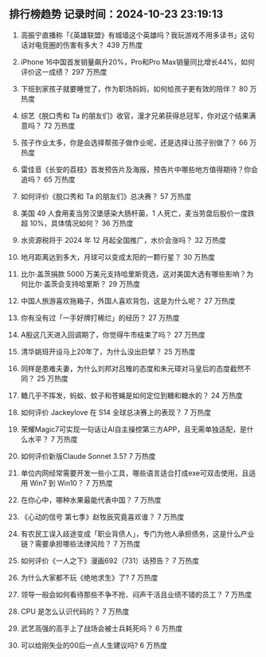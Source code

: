 
## 排行榜趋势 记录时间：2024-10-23 23:19:13
  
  1. 高振宁直播称「《英雄联盟》有城墙这个英雄吗？我玩游戏不用多读书」这句话对电竞圈的伤害有多大？ 439 万热度
    
  2. iPhone 16中国首发销量飙升20%，Pro和Pro Max销量同比增长44%，如何评价这一成绩？ 297 万热度
    
  3. 下班到家孩子就要睡觉了，作为职场妈妈，如何给孩子更有效的陪伴？ 80 万热度
    
  4. 综艺《脱口秀和 Ta 的朋友们》收官，漫才兄弟获得总冠军，你对这个结果满意吗？ 72 万热度
    
  5. 孩子作业太多，你是会选择帮孩子做作业呢，还是选择让孩子别做了？ 66 万热度
    
  6. 雷佳音《长安的荔枝》首发预告片及海报，预告片中哪些地方值得期待？你会追吗？ 65 万热度
    
  7. 如何评价《脱口秀和 Ta 的朋友们》总决赛？ 57 万热度
    
  8. 美国 49 人食用麦当劳汉堡感染大肠杆菌，1 人死亡，麦当劳盘后股价一度跌超 10%，具体情况如何？ 36 万热度
    
  9. 水资源税将于 2024 年 12 月起全国推广，水价会涨吗？ 32 万热度
    
  10. 地月距离达到多大，月球可以变成太阳的一颗行星？ 30 万热度
    
  11. 比尔·盖茨捐款 5000 万美元支持哈里斯竞选，这对美国大选有哪些影响？为何比尔·盖茨会支持哈里斯？ 29 万热度
    
  12. 中国人旅游喜欢拖箱子，外国人喜欢背包，这是为什么呢？ 27 万热度
    
  13. 你有没有过「一手好牌打稀烂」的经历？ 27 万热度
    
  14. A股这几天进入回调期了，你觉得牛市结束了吗？ 27 万热度
    
  15. 清华姚班开设马上20年了，为什么没出巨擘？ 25 万热度
    
  16. 同样是患难夫妻，为什么刘邦对吕雉的态度和朱元璋对马皇后的态度截然不同？ 25 万热度
    
  17. 糖几乎不挥发，蚂蚁、蚊子和苍蝇是如何定位到糖和糖水的？ 24 万热度
    
  18. 如何评价 Jackeylove 在 S14 全球总决赛上的表现？ 7 万热度
    
  19. 荣耀Magic7可实现一句话让AI自主操控第三方APP，且无需单独适配，是什么水平？ 7 万热度
    
  20. 如何评价新版Claude Sonnet 3.5? 7 万热度
    
  21. 单位内网经常需要开发一些小工具，哪些语言适合打成exe可双击使用，且适用 Win7 到 Win10？ 7 万热度
    
  22. 在你心中，哪种水果最能代表中国？ 7 万热度
    
  23. 《心动的信号 第七季》赵牧辰究竟喜欢谁？ 7 万热度
    
  24. 有农民工误入歧途变成「职业背债人」，专门为他人承担债务，这是什么产业链？需要承担哪些法律风险？ 7 万热度
    
  25. 如何评价《一人之下》漫画692（731）话预告？ 7 万热度
    
  26. 为什么大家都不玩《绝地求生》了? 7 万热度
    
  27. 领导一般会如何看待那些不争不抢、闷声干活且业绩不错的员工？ 7 万热度
    
  28. CPU 是怎么认识代码的？ 7 万热度
    
  29. 武艺高强的高手上了战场会被士兵耗死吗？ 6 万热度
    
  30. 可以给刚失业的00后一点人生建议吗? 6 万热度
    